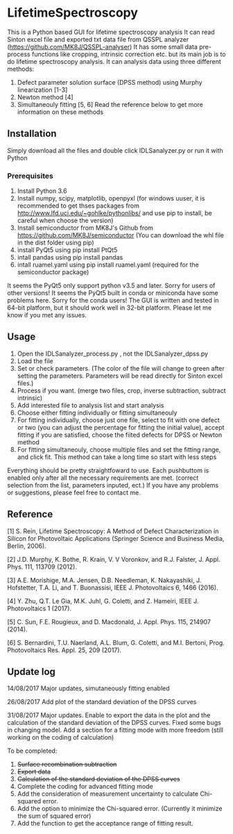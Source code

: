 # LifetimeSpectroscopy
This is a Python based GUI for lifetime spectroscopy analysis
It can read Sinton excel file and exported txt data file from QSSPL analyzer (https://github.com/MK8J/QSSPL-analyser)
It has some small data pre-process functions like cropping, intrinsic correction etc. but its main job is to do lifetime spectroscopy analysis.
It can analysis data using three different methods:
1. Defect parameter solution surface (DPSS method) using Murphy linearization [1-3]
2. Newton method [4]
3. Simultaneouly fitting [5, 6]
Read the reference below to get more information on these methods

## Installation
Simply download all the files and double click IDLSanalyzer.py or run it with Python

### Prerequisites
1. Install Python 3.6
2. Install numpy, scipy, matplotlib, openpyxl (for windows uuser, it is recommended to get thses packages from http://www.lfd.uci.edu/~gohlke/pythonlibs/ and use pip to install, be careful when choose the version)
3. Install semiconductor from MK8J's Github from https://github.com/MK8J/semiconductor (You can download the whl file in the dist folder using pip)
4. install PyQt5 using pip install PtQt5
5. intall pandas using pip install pandas
5. intall ruamel.yaml using pip install ruamel.yaml (required for the semiconductor package)

It seems the PyQt5 only support python v3.5 and later. Sorry for users of other versions!
It seems the PyQt5 built in conda or miniconda have some problems here. Sorry for the conda users!
The GUI is written and tested in 64-bit platform, but it should work well in 32-bit platform. Please let me know if you met any issues.

## Usage

1. Open the IDLSanalyzer_process.py , not the IDLSanalyzer_dpss.py
2. Load the file
3. Set or check parameters. (The color of the file will change to green after setting the parameters. Parameters will be read directly for Sinton excel files.)
4. Process if you want. (merge two files, crop, inverse subtraction, subtract intrinsic)
5. Add interested file to analysis list and start analysis
6. Choose either fitting individually or fitting simultaneouly
7. For fitting individually, choose just one file, select to fit with one defect or two (you can adjust the percentage for fitting the initial value), accept fitting if you are satisfied, choose the fiited defects for DPSS or Newton method 
8. For fitting simultaneouly, choose multiple files and set the fitting range, and click fit. This method can take a long time so start with less steps

Everything should be pretty straightfoward to use. Each pushbuttom is enabled only after all the necessary requirements are met. (correct selection from the list, parameters inputed, ect.)
If you have any problems or suggestions, please feel free to contact me.

## Reference

[1] S. Rein, Lifetime Spectroscopy: A Method of Defect Characterization in Silicon for Photovoltaic Applications (Springer Science and Business Media, Berlin, 2006).

[2] J.D. Murphy, K. Bothe, R. Krain, V. V Voronkov, and R.J. Falster, J. Appl. Phys. 111, 113709 (2012).

[3] A.E. Morishige, M.A. Jensen, D.B. Needleman, K. Nakayashiki, J. Hofstetter, T.A. Li, and T. Buonassisi, IEEE J. Photovoltaics 6, 1466 (2016).

[4] Y. Zhu, Q.T. Le Gia, M.K. Juhl, G. Coletti, and Z. Hameiri, IEEE J. Photovoltaics 1 (2017).

[5] C. Sun, F.E. Rougieux, and D. Macdonald, J. Appl. Phys. 115, 214907 (2014).

[6] S. Bernardini, T.U. Naerland, A.L. Blum, G. Coletti, and M.I. Bertoni, Prog. Photovoltaics Res. Appl. 25, 209 (2017).


## Update log
14/08/2017 Major updates, simutaneously fitting enabled

26/08/2017 Add plot of the standard deviation of the DPSS curves

31/08/2017 Major updates. Enable to export the data in the plot and the calculation of the standard deviation of the DPSS curves. Fixed some bugs in changing model. Add a section for a fitting mode with more freedom (still working on the coding of calculation)


To be completed:
1. <strike> Surface recombination subtraction </strike><br/>
2. <strike> Export data </strike><br/>
3. <strike> Calculation of the standard deviation of the DPSS curves</strike><br/>
4. Complete the coding for advanced fitting mode
5. Add the consideration of measurement uncertainty to calculate Chi-squared error.
6. Add the option to minimize the Chi-squared error. (Currently it minimize the sum of squared error)
7. Add the function to get the acceptance range of fitting result.
